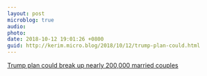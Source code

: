 ```yaml
---
layout: post
microblog: true
audio: 
photo: 
date: 2018-10-12 19:01:26 +0800
guid: http://kerim.micro.blog/2018/10/12/trump-plan-could.html
---
```

 [Trump plan could break up nearly 200,000 married couples](https://www.houstonchronicle.com/opinion/outlook/article/Trump-administration-threatens-to-break-up-nearly-13293747.php)
